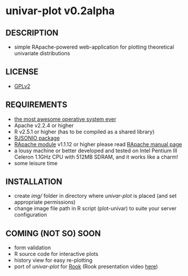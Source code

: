 # univar-plot v0.2alpha #


## DESCRIPTION

- simple RApache-powered web-application for plotting theoretical univariate distributions


## LICENSE

- [GPLv2](http://www.gnu.org/licenses/gpl-2.0.html)


## REQUIREMENTS

- [the most awesome operative system ever](http://en.wikipedia.org/wiki/Linux)
- Apache v2.2.4 or higher
- R v2.5.1 or higher (has to be compiled as a shared library)
- [RJSONIO package](http://cran.r-project.org/web/packages/RJSONIO/index.html)
- [RApache module](http://rapache.net/downloads.html) v1.1.12 or higher
   please read [RApache manual page](http://rapache.net/manual.html)
- a lousy machine or better
   developed and tested on Intel Pentium III Celeron 1.1GHz CPU with 512MB SDRAM, and it works like a charm!
- some leisure time


## INSTALLATION

- create _img/_ folder in directory where _univar-plot_ is placed (and set appropriate permissions)
- change image file path in R script (plot-univar) to suite your server configuration


## COMING (NOT SO) SOON

- form validation
- R source code for interactive plots
- history view for easy re-plotting
- port of _univar-plot_ for [Rook](https://github.com/jeffreyhorner/rRack) (Rook presentation video [here](http://www.vcasmo.com/video/drewconway/11049))

